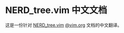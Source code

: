 
NERD_tree.vim 中文文档
======================

这是一份针对 [NERD_tree.vim](https://github.com/scrooloose/nerdtree)
[@vim.org](http://www.vim.org/scripts/script.php?script_id=1658) 文档的中文翻译。
